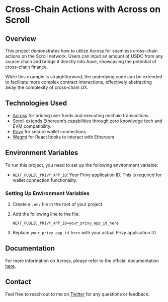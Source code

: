 # Cross-Chain Actions with Across on Scroll

## Overview
This project demonstrates how to utilize Across for seamless cross-chain actions on the Scroll network. Users can input an amount of USDC from any source chain and bridge it directly into Aave, showcasing the potential of cross-chain finance.

While this example is straightforward, the underlying code can be extended to facilitate more complex contract interactions, effectively abstracting away the complexity of cross-chain UX.

## Technologies Used
- [Across](https://across.to) for briding user funds and executing onchain transactions.
- [Scroll](https://scroll.io/) extends Ethereum’s capabilities through zero knowledge tech and EVM compatibility.
- [Privy](https://www.privy.io/) for secure wallet connections.
- [Wagmi](https://wagmi.sh/) for React hooks to interact with Ethereum.

## Environment Variables
To run this project, you need to set up the following environment variable:

- `NEXT_PUBLIC_PRIVY_APP_ID`: Your Privy application ID. This is required for wallet connection functionality.

### Setting Up Environment Variables
1. Create a `.env` file in the root of your project.
2. Add the following line to the file:

   ```plaintext
   NEXT_PUBLIC_PRIVY_APP_ID=your_privy_app_id_here
   ```

3. Replace `your_privy_app_id_here` with your actual Privy application ID.

## Documentation
For more information on Across, please refer to the official documentation [here](https://docs.across.to/).

## Contact
Feel free to reach out to me on [Twitter](https://x.com/againes_) for any questions or feedback.